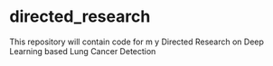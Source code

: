 # directed_research
This repository will contain code for m y Directed Research on Deep Learning based Lung Cancer Detection
